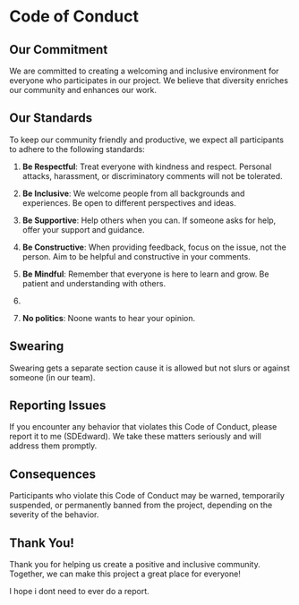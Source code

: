 # Code of Conduct

## Our Commitment

We are committed to creating a welcoming and inclusive environment for everyone who participates in our project. We believe that diversity enriches our community and enhances our work.

## Our Standards

To keep our community friendly and productive, we expect all participants to adhere to the following standards:

1. **Be Respectful**: Treat everyone with kindness and respect. Personal attacks, harassment, or discriminatory comments will not be tolerated.

2. **Be Inclusive**: We welcome people from all backgrounds and experiences. Be open to different perspectives and ideas.

3. **Be Supportive**: Help others when you can. If someone asks for help, offer your support and guidance.

4. **Be Constructive**: When providing feedback, focus on the issue, not the person. Aim to be helpful and constructive in your comments.

5. **Be Mindful**: Remember that everyone is here to learn and grow. Be patient and understanding with others.
6. 
7. **No politics**: Noone wants to hear your opinion.

## Swearing

Swearing gets a separate section cause it is allowed but not slurs or against someone (in our team).

## Reporting Issues

If you encounter any behavior that violates this Code of Conduct, please report it to me (SDEdward). We take these matters seriously and will address them promptly.

## Consequences

Participants who violate this Code of Conduct may be warned, temporarily suspended, or permanently banned from the project, depending on the severity of the behavior.

## Thank You!

Thank you for helping us create a positive and inclusive community. Together, we can make this project a great place for everyone!


I hope i dont need to ever do a report.